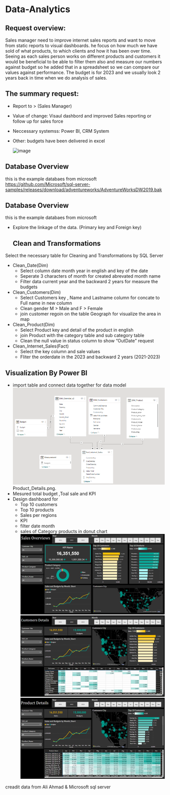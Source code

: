 # Data-Analytics
## Request overview:
Sales manager need to improve internet sales reports and want to move from static reports to visual dashboards. he focus on how much we have sold of what products, to which clients and how it has been over time.
Seeing as each sales person works on different products and customers it would be beneficial to be able to filter them also and measure our numbers against budget so he added that in a spreadsheet so we can compare our values against performance. The budget is for 2023 and we usually look 2 years back in time when we do analysis of sales.

## The summary request: 
- Report to > (Sales Manager)
- Value of change: Visaul dashbord and improved Sales reporting or follow up for sales force
- Neccessary systemss: Power BI, CRM System
- Other: budgets have been delivered in excel

  ![image](https://github.com/giftkms/Data-Analytics/assets/45896182/113f995c-d2b3-4ac3-a7fd-83f21378ec20)

## Database Overview
this is the example databaes from microsoft https://github.com/Microsoft/sql-server-samples/releases/download/adventureworks/AdventureWorksDW2019.bak


## Database Overview
this is the example databaes from microsoft 
- Explore the linkage of the data. (Primary key and Foreign key)

  ## Clean and Transformations

Select the necessary table  for Cleaning and Transformations by SQL Server 

- Clean_Date(Dim)
    - Select column date month year in english  and key of the date 
    - Seperate 3 characters of month for created abrevated month name 
    - Filter data current year and the backward 2 years for measure the budgets 
- Clean_Customers(Dim)
    - Select Customers key , Name and Lastname column for concate to Full name in new column
    - Clean gender M > Male and F > Female
    - join customer regoin on the table Geograph for visualize the area in map 
- Clean_Product(Dim) 
    - Select Product key and detail of the product in english
    - join Product with the category table and sub category table
    - Clean the null value in status column to show “OutDate” request
- Clean_Internet_Sales(Fact)
    - Select the key column and sale values
    - Fliter the orderdate in the 2023 and backward 2 years (2021-2023)

## Visualization By Power BI

- import table and connect data together for data model
    ![connect_data](https://github.com/giftkms/Data-Analytics/blob/4c2a4a0a49196f94a7f2b3e708e3bbce0c224045/Image/connect_data.png)
  Product_Details.png.
- Mesured total budget ,Toal sale  and KPI
- Design dashboard for
    - Top 10 customers
    - Top 10 products
    - Sales per regions
    - KPI 
    - filter date month
    - sales of Category products in donut chart
![Sales_Overviews](https://github.com/giftkms/Data-Analytics/blob/4c2a4a0a49196f94a7f2b3e708e3bbce0c224045/Image/Sales_Overviews.png) 
![Customer_Details](https://github.com/giftkms/Data-Analytics/blob/4c2a4a0a49196f94a7f2b3e708e3bbce0c224045/Image/Customer_Details.png)
![Product_Details](https://github.com/giftkms/Data-Analytics/blob/4c2a4a0a49196f94a7f2b3e708e3bbce0c224045/Image/Product_Details.png)


creadit data from Ali Ahmad & Microsoft sql server


